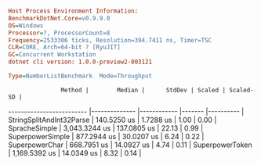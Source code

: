 ```ini

Host Process Environment Information:
BenchmarkDotNet.Core=v0.9.9.0
OS=Windows
Processor=?, ProcessorCount=8
Frequency=2533306 ticks, Resolution=394.7411 ns, Timer=TSC
CLR=CORE, Arch=64-bit ? [RyuJIT]
GC=Concurrent Workstation
dotnet cli version: 1.0.0-preview2-003121

Type=NumberListBenchmark  Mode=Throughput  

```
                   Method |        Median |      StdDev | Scaled | Scaled-SD |
------------------------- |-------------- |------------ |------- |---------- |
 StringSplitAndInt32Parse |   140.5250 us |   1.7288 us |   1.00 |      0.00 |
            SpracheSimple | 3,043.3244 us | 137.0805 us |  22.13 |      0.99 |
         SuperpowerSimple |   877.2944 us |  30.0207 us |   6.24 |      0.22 |
           SuperpowerChar |   668.7951 us |  14.0927 us |   4.74 |      0.11 |
          SuperpowerToken | 1,169.5392 us |  14.0349 us |   8.32 |      0.14 |
